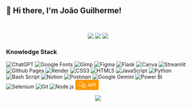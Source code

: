 ## 👋 Hi there, I'm João Guilherme!

<br>

<p align="center">
 <img src="https://komarev.com/ghpvc/?username=jgu1lherme&color=brightgreen"/> 
 <img src="https://badges.pufler.dev/repos/jgu1lherme"/>
 <img src="https://badges.pufler.dev/commits/all/jgu1lherme" />

  <h3>Knowledge Stack</h3>
<p>
<img alt="ChatGPT" src="https://img.shields.io/badge/ChatGPT-74aa9c?style=flat-square&logo=openai&logoColor=white" />
<img alt="Google Fonts" src="https://img.shields.io/badge/Google%20Fonts-000B1D.svg?style=flat-square&logo=googlefonts&logoColor=white&color=4285F4" />
<img alt="Gimp" src="https://img.shields.io/badge/Gimp-331A8FF.svg?style=flat-square&logo=gimp&logoColor=white&color=5C5543" />
<img alt="Figma" src="https://img.shields.io/badge/Figma-%23F24E1E.svg?style=flat-square&logo=figma&logoColor=white" />
<img alt="Flask" src="https://img.shields.io/badge/Flask-%23000.svg?style=flat-square&logo=flask&logoColor=white" />
<img alt="Canva" src="https://img.shields.io/badge/Canva-00C4CC?style=flat-square&logo=canva&logoColor=white" />
<img alt="Streamlit" src="https://img.shields.io/badge/Streamlit-%23FE4B4B.svg?style=flat-square&logo=streamlit&logoColor=white" />
<img alt="Github Pages" src="https://img.shields.io/badge/Github%20Pages-121013?style=flat-square&logo=github&logoColor=white" />
<img alt="Render" src="https://img.shields.io/badge/Render-%46E3B7.svg?style=flat-square&logo=render&logoColor=white&color=2a0052" />
<img alt="CSS3" src="https://img.shields.io/badge/CSS3-%231572B6.svg?style=flat-square&logo=css3&logoColor=white" />
<img alt="HTML5" src="https://img.shields.io/badge/HTML5-%23E34F26.svg?style=flat-square&logo=html5&logoColor=white" />
<img alt="JavaScript" src="https://img.shields.io/badge/Javascript-%23323330.svg?style=flat-square&logo=javascript&logoColor=%23F7DF1E" />
<img alt="Python" src="https://img.shields.io/badge/-Python-abb?style=flat-square&logo=python&logoColor=f7cf44&logoSize=auto&color=3776AB" />
<img alt="Bash Script" src="https://img.shields.io/badge/Bash_Script-%23121011.svg?style=flat-square&logo=gnu-bash&logoColor=white" />
<img alt="Notion" src="https://img.shields.io/badge/Notion-%23000000.svg?style=flat-square&logo=notion&logoColor=white" />
<img alt="Postman" src="https://img.shields.io/badge/Postman-FF6C37?style=flat-square&logo=postman&logoColor=white" />
<img alt="Google Gemini" src="https://img.shields.io/badge/Google%20Gemini-8E75B2?style=flat-square&logo=googlegemini&logoColor=white" />
<img alt="Power Bi" src="https://img.shields.io/badge/Power_Bi-F2C811?style=flat-square&logo=bookmeter&logoColor=black" />
<img alt="Selenium" src="https://img.shields.io/badge/-Selenium-%43B02A?style=flat-square&logo=selenium&logoColor=white&color=43b02a" />
<img alt="Git" src="https://img.shields.io/badge/Git-%23F05033.svg?style=flat-square&logo=git&logoColor=white" />
<img alt="Node.js" src="https://img.shields.io/badge/Node.js-339933?style=flat-square&logo=nodedotjs&logoColor=white" />
<span style="display: inline-flex; align-items: center; background: #FF9900; padding: 4px 8px; border-radius: 4px; font-family: sans-serif; color: white; font-size: 14px;">
  <svg xmlns="http://www.w3.org/2000/svg" viewBox="0 0 24 24" role="img" width="20" height="20" fill="white" style="margin-right: 6px;">
    <title>Amazon CloudWatch</title>
    <path d="M18.454 14.905c0-1.676-1.372-3.039-3.059-3.039-1.686 0-3.058 1.363-3.058 3.039 0 1.675 1.372 3.038 3.058 3.038 1.687 0 3.059-1.363 3.059-3.038Zm.862 0c0 2.147-1.759 3.894-3.92 3.894-2.162 0-3.92-1.747-3.92-3.894 0-2.148 1.758-3.895 3.92-3.895 2.161 0 3.92 1.747 3.92 3.895Zm3.617 5.87-3.004-2.688c-.242.34-.523.649-.834.926l2.999 2.687c.256.23.654.208.885-.046a.623.623 0 0 0-.046-.88Zm-7.538-1.206c2.59 0 4.696-2.092 4.696-4.664 0-2.573-2.106-4.665-4.696-4.665-2.589 0-4.696 2.092-4.696 4.665 0 2.572 2.107 4.664 4.696 4.664Zm8.224 2.658c-.293.323-.7.487-1.107.487a1.49 1.49 0 0 1-.995-.378L18.399 19.542a5.543 5.543 0 0 1-3.004.883c-3.064 0-5.557-2.476-5.557-5.52 0-3.044 2.493-5.521 5.557-5.521 3.065 0 5.558 2.477 5.558 5.52 0 .874-.21 1.697-.576 2.432l3.133 2.803c.608.546.657 1.482.11 2.088ZM3.977 7.454c0 .222.014.444.04.659a.426.426 0 0 1-.352.473C2.605 8.858.862 9.681.862 12.148c0 1.863 1.034 2.892 1.902 3.427.297.185.647.284 1.017.288l5.195.005v.856l-5.2-.005a2.815 2.815 0 0 1-1.469-.418C1.447 15.77 0 14.524 0 12.148c0-2.864 1.971-3.923 3.129-4.297a6.093 6.093 0 0 1-.013-.397c0-2.34 1.598-4.767 3.716-5.645 2.478-1.031 5.104-.52 7.022 1.367a7.048 7.048 0 0 1 1.459 2.116 2.79 2.79 0 0 1 1.78-.644c1.287 0 2.735.97 2.993 3.092 1.205.276 3.751 1.24 3.751 4.441 0 1.278-.403 2.333-1.199 3.137l-.614-.6c.632-.638.952-1.491.952-2.537 0-2.8-2.36-3.495-3.374-3.664a.43.43 0 0 1-.353-.496c-.141-1.738-1.18-2.517-2.156-2.517-.616 0-1.193.298-1.584.818a.431.431 0 0 1-.75-.111c-.353-.971-.861-1.788-1.511-2.426-1.663-1.636-3.936-2.079-6.084-1.186-1.787.74-3.187 2.873-3.187 4.855Z"/>
  </svg>
  API
</span>




 
</p>

<div align="center">
  <img src="https://github-readme-stats.vercel.app/api/top-langs/?username=jgu1lherme&layout=compact&bg_color=00000000&border_color=00000000&text_color=fff" />
</div>



